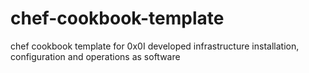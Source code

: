 # chef-cookbook-template
chef cookbook template for 0x0I developed infrastructure installation, configuration and operations as software
